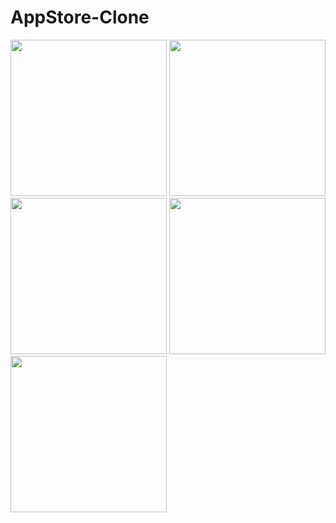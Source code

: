 # AppStore-Clone


<img src="https://github.com/Kasheeram/AppStore-Clone/assets/19978447/b7a3998b-a277-4394-aaa9-05fdc1e3d6dc" width="250" />

<img src="https://github.com/Kasheeram/AppStore-Clone/assets/19978447/d189f2d2-562b-4f75-ae8d-a00ac3738a81" width="250" />

<img src="https://github.com/Kasheeram/AppStore-Clone/assets/19978447/4581157e-e673-46fa-b88a-182b596caa80" width="250" />

<img src="https://github.com/Kasheeram/AppStore-Clone/assets/19978447/c01a0b10-fcfa-4aa3-b261-f0d3f2742528" width="250" />

<img src="https://github.com/Kasheeram/AppStore-Clone/assets/19978447/22e6a574-6982-4fa3-b9b0-e0d62408f515" width="250" />

